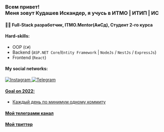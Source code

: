 ### <h3 align="left">Всем привет!<br/> Меня зовут Кудашев Искандер, я учусь в ИТМО | ИТИП | ИС</h3>

#### 👨‍🎓 Full-Stack разработчик, ITMO.Mentor(АиСд), Студент 2-го курса

#### Hard-skills:
   - OOP (`C#`)
   - Backend (`ASP.NET Core`/`Entity Framework` | `NodeJs` / `NestJs` / `ExpressJs`)
   - Frontend (`React`)

#### My social networks:

<a href="https://www.instagram.com/_faggod_/">
   <img top="0" src="https://img.shields.io/badge/instagram-%23E4405F.svg?style=for-the-badge&logo=Instagram&logoColor=white" alt="Instagram" target="_blank" margin-left="10px">
<a href="https://t.me/faggod">
   <img top="0" src="https://img.shields.io/badge/Telegram-2CA5E0?style=for-the-badge&logo=telegram&logoColor=white" alt="Telegram" target="_blank" margin-left="10px">

#### Goal on 2022: 
   - Каждый день по минимум одному коммиту
 

   
#### [Мой телеграмм канал](https://t.me/+RqWHISNAdz8u3f7V)
#### [Мой твиттер](tter.com/DoWhatYouMean1)
